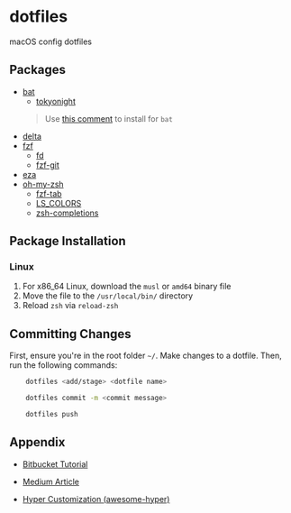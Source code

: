 # dotfiles
macOS config dotfiles

## Packages

- [bat](https://github.com/sharkdp/bat?tab=readme-ov-file#installation)
    - [tokyonight](https://github.com/folke/tokyonight.nvim?tab=readme-ov-file#-installation)
    > Use [this comment](https://github.com/folke/tokyonight.nvim/issues/23#issuecomment-1581586548) to install for `bat`
- [delta](https://dandavison.github.io/delta/installation.html)
- [fzf](https://github.com/junegunn/fzf?tab=readme-ov-file#installation)
    - [fd](https://github.com/sharkdp/fd?tab=readme-ov-file#installation)
    - [fzf-git](https://github.com/trapd00r/LS_COLORS?tab=readme-ov-file#installation)
- [eza](https://github.com/eza-community/eza?tab=readme-ov-file#installation)
- [oh-my-zsh](#)
    - [fzf-tab](https://github.com/Aloxaf/fzf-tab?tab=readme-ov-file#install)
    - [LS_COLORS](https://github.com/trapd00r/LS_COLORS?tab=readme-ov-file#installation)
    - [zsh-completions](https://github.com/zsh-users/zsh-completions?tab=readme-ov-file#using-zsh-frameworks)

## Package Installation

### Linux

1. For x86_64 Linux, download the `musl` or `amd64` binary file
2. Move the file to the `/usr/local/bin/` directory
3. Reload `zsh` via `reload-zsh`

## Committing Changes

First, ensure you're in the root folder `~/`. Make changes to a dotfile. Then, run the following commands:

```sh
    dotfiles <add/stage> <dotfile name>
```

```sh
    dotfiles commit -m <commit message>
```

```sh
    dotfiles push
```


## Appendix

- [Bitbucket Tutorial](https://www.atlassian.com/git/tutorials/dotfiles)

- [Medium Article](https://fwuensche.medium.com/how-to-manage-your-dotfiles-with-git-f7aeed8adf8b)

- [Hyper Customization (awesome-hyper)](https://github.com/bnb/awesome-hyper)

